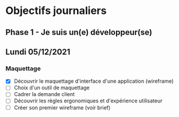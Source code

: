 # Objectifs journaliers

## Phase 1 - Je suis un(e) développeur(se)

## Lundi 05/12/2021

### Maquettage

* [X] Découvrir le maquettage d'interface d'une application (wireframe)
* [ ] Choix d'un outil de maquettage
* [ ] Cadrer la demande client
* [ ] Découvrir les règles ergonomiques et d'expérience utilisateur
* [ ] Créer son premier wireframe (voir brief)
